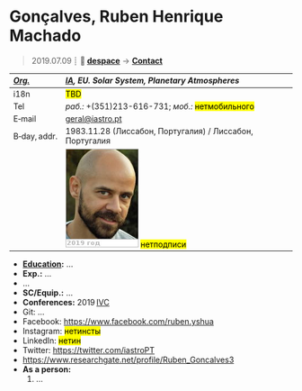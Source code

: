 # Gonçalves, Ruben Henrique Machado
> 2019.07.09 ┊ **🚀 [despace](index.md)** → **[Contact](contact.md)**

|*[Org.](contact.md)*|*[IA](ia.md), EU. Solar System, Planetary Atmospheres*|
|:--|:--|
|i18n| <mark>TBD</mark> |
|Tel|*раб.:* +(351)213-616-731; *моб.:* <mark>нетмобильного</mark> |
|E‑mail| <geral@iastro.pt> |
|B‑day, addr.| 1983.11.28 (Лиссабон, Португалия) / Лиссабон, Португалия |
|| [![](f/contact/g/gonsalves_001_photo_thumb.jpg)](f/contact/g/gonsalves_001_photo.jpg) <mark>нетподписи</mark> |

   - **[Education](edu.md):** …
   - **Exp.:** …
   - …
   - **SC/Equip.:** …
   - **Conferences:** 2019 [IVC](ivc_2019.md)
   - Git: …
   - Facebook: <https://www.facebook.com/ruben.yshua>
   - Instagram: <mark>нетинсты</mark>
   - LinkedIn: <mark>нетин</mark>
   - Twitter: <https://twitter.com/iastroPT>
   - <https://www.researchgate.net/profile/Ruben_Goncalves3>
   - **As a person:**
      1. …
